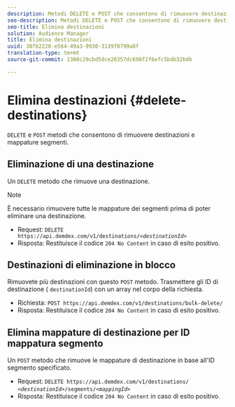 ```yaml
---
description: Metodi DELETE e POST che consentono di rimuovere destinazioni e mappature segmenti.
seo-description: Metodi DELETE e POST che consentono di rimuovere destinazioni e mappature segmenti.
seo-title: Elimina destinazioni
solution: Audience Manager
title: Elimina destinazioni
uuid: 38fb2228-e564-49a3-9930-3139f8799a8f
translation-type: tm+mt
source-git-commit: 1300c29cbd5dce26357dc698f2f6efc5bdb32bdb

---
```



# Elimina destinazioni {#delete-destinations}

`DELETE` e `POST` metodi che consentono di rimuovere destinazioni e mappature segmenti.

<!-- r_delete_destinations_all.xml -->

## Eliminazione di una destinazione

Un `DELETE` metodo che rimuove una destinazione.

>[!NOTE]
>
>È necessario rimuovere tutte le mappature dei segmenti prima di poter eliminare una destinazione.

* Request: `DELETE https://api.demdex.com/v1/destinations/`*`<destinationId>`*
* Risposta: Restituisce il codice `204 No Content` in caso di esito positivo.

## Destinazioni di eliminazione in blocco

Rimuovete più destinazioni con questo `POST` metodo. Trasmettere gli ID di destinazione ( `destinationId`) con un array nel corpo della richiesta.

* Richiesta: `POST https://api.demdex.com/v1/destinations/bulk-delete/`
* Risposta: Restituisce il codice `204 No Content` in caso di esito positivo.

## Elimina mappature di destinazione per ID mappatura segmento

Un `POST` metodo che rimuove le mappature di destinazione in base all'ID segmento specificato.

* Request: `DELETE https://api.demdex.com/v1/destinations/` *`<destinationId>`*`/segments/`*`<mappingId>`*
* Risposta: Restituisce il codice `204 No Content` in caso di esito positivo.